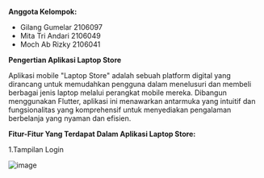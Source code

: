 **Anggota Kelompok:**
- Gilang Gumelar 2106097
- Mita Tri Andari 2106049
- Moch Ab Rizky 2106041

**Pengertian Aplikasi Laptop Store**

Aplikasi mobile "Laptop Store" adalah sebuah platform digital 
yang dirancang untuk memudahkan pengguna dalam menelusuri 
dan membeli berbagai jenis laptop melalui perangkat mobile mereka. 
Dibangun menggunakan Flutter, aplikasi ini menawarkan antarmuka yang intuitif 
dan fungsionalitas yang komprehensif untuk menyediakan pengalaman berbelanja yang nyaman dan efisien.

**Fitur-Fitur Yang Terdapat Dalam Aplikasi Laptop Store:**

1.Tampilan Login

![image](https://github.com/ndrapril/Aplikasi-Laptop-Store/assets/127018056/329d4167-0199-48a5-abc2-6b254d5b5f63)



